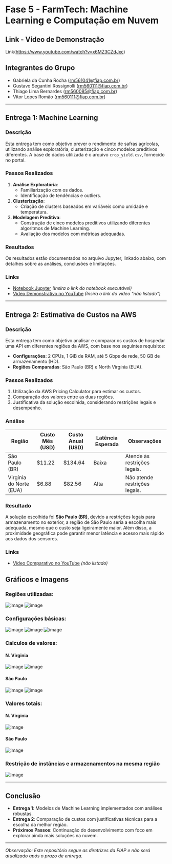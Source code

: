 # Fase 5 - FarmTech: Machine Learning e Computação em Nuvem

## Link - Vídeo de Demonstração
Link(https://www.youtube.com/watch?v=x6MZ3CZdJxc)

## Integrantes do Grupo
- Gabriela da Cunha Rocha (rm561041@fiap.com.br)
- Gustavo Segantini Rossignolli (rm560111@fiap.com.br)
- Thiago Lima Bernardes (rm560085@fiap.com.br)
- Vitor Lopes Romão (rm560111@fiap.com.br)

---

## Entrega 1: Machine Learning
### Descrição
Esta entrega tem como objetivo prever o rendimento de safras agrícolas, utilizando análise exploratória, clusterização e cinco modelos preditivos diferentes. A base de dados utilizada é o arquivo `crop_yield.csv`, fornecido no portal.

### Passos Realizados
1. **Análise Exploratória**:
   - Familiarização com os dados.
   - Identificação de tendências e outliers.
2. **Clusterização**:
   - Criação de clusters baseados em variáveis como umidade e temperatura.
3. **Modelagem Preditiva**:
   - Construção de cinco modelos preditivos utilizando diferentes algoritmos de Machine Learning.
   - Avaliação dos modelos com métricas adequadas.

### Resultados
Os resultados estão documentados no arquivo Jupyter, linkado abaixo, com detalhes sobre as análises, conclusões e limitações.

### Links
- [Notebook Jupyter](#) *(Insira o link do notebook executável)*
- [Vídeo Demonstrativo no YouTube](#) *(Insira o link do vídeo "não listado")*

---

## Entrega 2: Estimativa de Custos na AWS
### Descrição
Esta entrega tem como objetivo analisar e comparar os custos de hospedar uma API em diferentes regiões da AWS, com base nos seguintes requisitos:
- **Configurações**: 2 CPUs, 1 GiB de RAM, até 5 Gbps de rede, 50 GB de armazenamento (HD).
- **Regiões Comparadas**: São Paulo (BR) e North Virgínia (EUA).

### Passos Realizados
1. Utilização da AWS Pricing Calculator para estimar os custos.
2. Comparação dos valores entre as duas regiões.
3. Justificativa da solução escolhida, considerando restrições legais e desempenho.

### Análise
| Região                  | Custo Mês (USD)  | Custo Anual (USD)  | Latência Esperada | Observações                       |
|-------------------------|------------------|--------------------|-------------------|-----------------------------------|
| São Paulo (BR)          | $11.22           | $134.64            | Baixa             | Atende às restrições legais.      |
| Virgínia do Norte (EUA) | $6.88            | $82.56             | Alta              | Não atende restrições legais.     |

### Resultado
A solução escolhida foi **São Paulo (BR)**, devido a restrições legais para armazenamento no exterior, a região de São Paulo seria a escolha mais adequada, mesmo que o custo seja ligeiramente maior. Além disso, a proximidade geográfica pode garantir menor latência e acesso mais rápido aos dados dos sensores.

### Links
- [Vídeo Comparativo no YouTube](https://youtu.be/orOHmphvsqI) *(não listado)*

## Gráficos e Imagens
### Regiões utilizadas:
![image](https://github.com/user-attachments/assets/73922834-4782-4d9d-9fb7-990509dec722)
![image](https://github.com/user-attachments/assets/db18a01a-2ca0-4b16-b726-99d0b67859b9)

### Configurações básicas:
![image](https://github.com/user-attachments/assets/11391925-f975-4b10-ad77-b1ea8e517ec3)
![image](https://github.com/user-attachments/assets/5fc87c35-0dc4-4fda-976b-33d035e58b8d)
![image](https://github.com/user-attachments/assets/4832caa1-48fe-4909-848c-e524fb370410)

### Calculos de valores:
#### N. Virginia
![image](https://github.com/user-attachments/assets/a873ae98-02c1-46f6-8631-9c7b3b75bc1c)
![image](https://github.com/user-attachments/assets/1720d2b9-4eea-46d7-af94-cd98043788f7)

#### São Paulo
![image](https://github.com/user-attachments/assets/1e229118-6687-4ac7-a872-da35aea6d526)
![image](https://github.com/user-attachments/assets/8ff448f1-128a-4d05-9cf4-c67194b08c6c)

### Valores totais:
#### N. Virginia
![image](https://github.com/user-attachments/assets/6149f136-a1d4-4f20-8051-5ca0ab8664c0)
#### São Paulo
![image](https://github.com/user-attachments/assets/5feb1c3a-ad49-4e70-9b03-fbbd52b4e2df)

### Restrição de instâncias e armazenamentos na mesma região
![image](https://github.com/user-attachments/assets/93b65166-eea2-4fe6-9921-f2a259cb200e)

---

## Conclusão
- **Entrega 1**: Modelos de Machine Learning implementados com análises robustas.
- **Entrega 2**: Comparação de custos com justificativas técnicas para a escolha da melhor região.
- **Próximos Passos**: Continuação do desenvolvimento com foco em explorar ainda mais soluções na nuvem.

---

*Observação: Este repositório segue as diretrizes da FIAP e não será atualizado após o prazo de entrega.*
